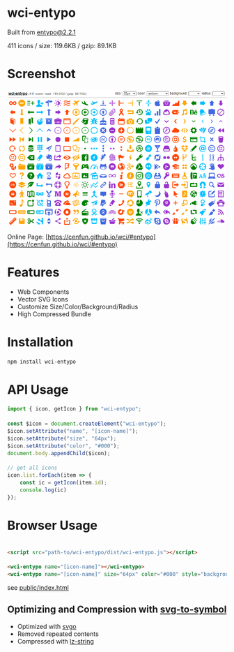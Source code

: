 # wci-entypo
Built from [entypo@2.2.1](https://github.com/hypermodules/entypo)  

411 icons / size: 119.6KB / gzip: 89.1KB  



# Screenshot
![screenshot](public/screenshot.png)

Online Page: [https://cenfun.github.io/wci/#entypo](https://cenfun.github.io/wci/#entypo)

# Features
* Web Components
* Vector SVG Icons 
* Customize Size/Color/Background/Radius
* High Compressed Bundle
# Installation
```sh
npm install wci-entypo
```
# API Usage
```js
import { icon, getIcon } from "wci-entypo";

const $icon = document.createElement("wci-entypo");
$icon.setAttribute("name", "[icon-name]");
$icon.setAttribute("size", "64px");
$icon.setAttribute("color", "#000");
document.body.appendChild($icon);

// get all icons
icon.list.forEach(item => {
    const ic = getIcon(item.id);
    console.log(ic)
});
```
# Browser Usage
```html

<script src="path-to/wci-entypo/dist/wci-entypo.js"></script>

<wci-entypo name="[icon-name]"></wci-entypo>
<wci-entypo name="[icon-name]" size="64px" color="#000" style="background:#f5f5f5;"></wci-entypo>
```
see [public/index.html](public/index.html)

## Optimizing and Compression with [svg-to-symbol](https://github.com/cenfun/svg-to-symbol)
* Optimized with [svgo](https://github.com/svg/svgo)
* Removed repeated contents
* Compressed with [lz-string](https://github.com/pieroxy/lz-string)